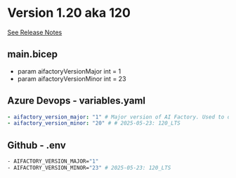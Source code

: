 # Version 1.20 aka 120
[See Release Notes](https://github.com/jostrm/azure-enterprise-scale-ml/releases/tag/release_120)

## main.bicep
- param aifactoryVersionMajor int = 1
- param aifactoryVersionMinor int = 23

## Azure Devops - variables.yaml
```yaml
- aifactory_version_major: "1" # Major version of AI Factory. Used to determine which bicep files to use. 1, 2, etc.
- aifactory_version_minor: "20" # # 2025-05-23: 120_LTS
```

## Github - .env
```bash
- AIFACTORY_VERSION_MAJOR="1"
- AIFACTORY_VERSION_MINOR="23" # 2025-05-23: 120_LTS
```
